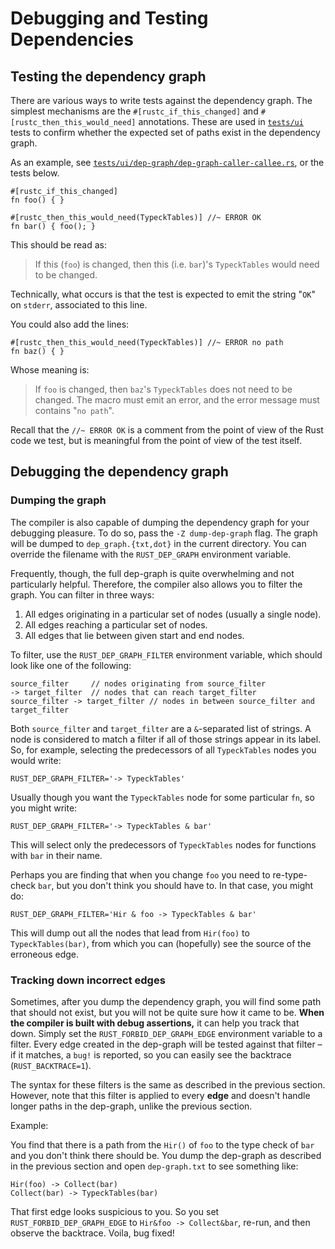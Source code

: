 # Debugging and Testing Dependencies

## Testing the dependency graph

There are various ways to write tests against the dependency graph.  The
simplest mechanisms are the `#[rustc_if_this_changed]` and
`#[rustc_then_this_would_need]` annotations. These are used in [`tests/ui`]
tests to confirm whether the expected set of paths exist in the dependency
graph.

[`tests/ui/dep-graph/dep-graph-caller-callee.rs`]: https://github.com/rust-lang/rust/blob/master/tests/ui/dep-graph/dep-graph-caller-callee.rs
[`tests/ui`]: tests/ui.html

As an example, see [`tests/ui/dep-graph/dep-graph-caller-callee.rs`], or the
tests below.

```rust,ignore
#[rustc_if_this_changed]
fn foo() { }

#[rustc_then_this_would_need(TypeckTables)] //~ ERROR OK
fn bar() { foo(); }
```

This should be read as:

> If this (`foo`) is changed, then this (i.e. `bar`)'s `TypeckTables` would need to be changed.

Technically, what occurs is that the test is expected to emit the string "`OK`" on
`stderr`, associated to this line.

You could also add the lines:

```rust,ignore
#[rustc_then_this_would_need(TypeckTables)] //~ ERROR no path
fn baz() { }
```

Whose meaning is:

> If `foo` is changed, then `baz`'s `TypeckTables` does not need to be changed.
> The macro must emit an error, and the error message must contains "`no path`".

Recall that the `//~ ERROR OK` is a comment from the point of view of the Rust
code we test, but is meaningful from the point of view of the test itself.

## Debugging the dependency graph

### Dumping the graph

The compiler is also capable of dumping the dependency graph for your
debugging pleasure. To do so, pass the `-Z dump-dep-graph` flag. The
graph will be dumped to `dep_graph.{txt,dot}` in the current
directory.  You can override the filename with the `RUST_DEP_GRAPH`
environment variable.

Frequently, though, the full dep-graph is quite overwhelming and not
particularly helpful. Therefore, the compiler also allows you to filter
the graph. You can filter in three ways:

1. All edges originating in a particular set of nodes (usually a single node).
2. All edges reaching a particular set of nodes.
3. All edges that lie between given start and end nodes.

To filter, use the `RUST_DEP_GRAPH_FILTER` environment variable, which should
look like one of the following:

```text
source_filter     // nodes originating from source_filter
-> target_filter  // nodes that can reach target_filter
source_filter -> target_filter // nodes in between source_filter and target_filter
```

Both `source_filter` and `target_filter` are a `&`-separated list of strings. A node
is considered to match a filter if all of those strings appear in its label.
So, for example, selecting the predecessors of all `TypeckTables` nodes you would
write:

```text
RUST_DEP_GRAPH_FILTER='-> TypeckTables'
```

Usually though you want the `TypeckTables` node for some particular `fn`, so
you might write:

```text
RUST_DEP_GRAPH_FILTER='-> TypeckTables & bar'
```

This will select only the predecessors of `TypeckTables` nodes for functions
with `bar` in their name.

Perhaps you are finding that when you change `foo` you need to re-type-check
`bar`, but you don't think you should have to. In that case, you might do:

```text
RUST_DEP_GRAPH_FILTER='Hir & foo -> TypeckTables & bar'
```

This will dump out all the nodes that lead from `Hir(foo)` to
`TypeckTables(bar)`, from which you can (hopefully) see the source
of the erroneous edge.

### Tracking down incorrect edges

Sometimes, after you dump the dependency graph, you will find some
path that should not exist, but you will not be quite sure how it came
to be. **When the compiler is built with debug assertions,** it can
help you track that down. Simply set the `RUST_FORBID_DEP_GRAPH_EDGE`
environment variable to a filter. Every edge created in the dep-graph
will be tested against that filter – if it matches, a `bug!` is
reported, so you can easily see the backtrace (`RUST_BACKTRACE=1`).

The syntax for these filters is the same as described in the previous section.
However, note that this filter is applied to every **edge** and doesn't handle
longer paths in the dep-graph, unlike the previous section.

Example:

You find that there is a path from the `Hir()` of `foo` to the type
check of `bar` and you don't think there should be. You dump the
dep-graph as described in the previous section and open `dep-graph.txt`
to see something like:

```text
Hir(foo) -> Collect(bar)
Collect(bar) -> TypeckTables(bar)
```

That first edge looks suspicious to you. So you set
`RUST_FORBID_DEP_GRAPH_EDGE` to `Hir&foo -> Collect&bar`, re-run, and
then observe the backtrace. Voila, bug fixed!
